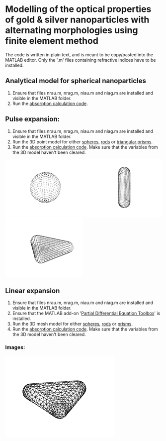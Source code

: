 # Modelling of the optical properties of gold & silver nanoparticles with alternating morphologies using finite element method
The code is written in plain text, and is meant to be copy/pasted into the MATLAB editor. Only the '.m' files containing refractive indices have to be installed.
## Analytical model for spherical nanoparticles
  1. Ensure that files nrau.m, nrag.m, niau.m and niag.m are installed and visible in the MATLAB folder.
  2. Run the [absorption calculation code](https://github.com/Lasseb200/P3/blob/main/MATLAB%20Analytical%20model%20for%20spherical%20nanoparticles).
## Pulse expansion:
  1. Ensure that files nrau.m, nrag.m, niau.m and niag.m are installed and visible in the MATLAB folder.
  2. Run the 3D point model for either [spheres](https://github.com/Lasseb200/P3/blob/main/MATLAB-finite-element-method/Pulse%20expansion/Pulse%20sphere), [rods](https://github.com/Lasseb200/P3/blob/main/MATLAB-finite-element-method/Pulse%20expansion/Pulse%20rod) or [triangular prisms](https://github.com/Lasseb200/P3/blob/main/MATLAB-finite-element-method/Pulse%20expansion/Pulse%20prism).
  3. Run the [absorption calculation code](https://github.com/Lasseb200/P3/blob/main/MATLAB-finite-element-method/Pulse%20expansion/Pulse%20calculation). Make sure that the variables from the 3D model haven't been cleared.

<img src="Sphere.png" width="250"> <img src="Rod.png" width="250"> <img src="Prism.png" width="250">
## Linear expansion
  1. Ensure that files nrau.m, nrag.m, niau.m and niag.m are installed and visible in the MATLAB folder.
  2. Ensure that the MATLAB add-on '[Partial Differential Equation Toolbox](https://se.mathworks.com/products/pde.html)' is installed.
  3. Run the 3D mesh model for either [spheres](https://github.com/Lasseb200/P3/blob/main/MATLAB-finite-element-method/Linear%20expansion/Sphere%20mesh), [rods](https://github.com/Lasseb200/P3/blob/main/MATLAB-finite-element-method/Linear%20expansion/Rod%20mesh) or [prisms](https://github.com/Lasseb200/P3/blob/main/MATLAB-finite-element-method/Linear%20expansion/Prism%20mesh).
  4. Run the [absorption calculation code](https://github.com/Lasseb200/P3/blob/main/MATLAB-finite-element-method/Linear%20expansion/Calculation%20and%20plot%20of%20absorption%20cross%20section). Make sure that the variables from the 3D model haven't been cleared.
### Images:
<img src="Lin_prism.png" width="350">
